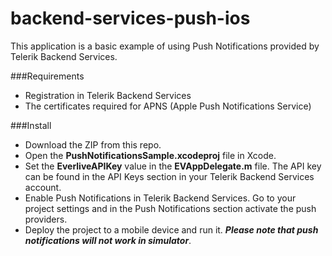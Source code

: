 backend-services-push-ios
=================

This application is a basic example of using Push Notifications provided by Telerik Backend Services.

###Requirements



    	
- Registration in Telerik Backend Services
- The certificates required for APNS (Apple Push Notifications Service)
	

###Install
- Download  the ZIP from this repo.
- Open the **PushNotificationsSample.xcodeproj**  file in Xcode.
- Set the **EverliveAPIKey**  value in the **EVAppDelegate.m** file. The API key  can be found in the API Keys section in your Telerik Backend Services account. 
- Enable Push Notifications in Telerik Backend Services. Go to your project settings and in the Push Notifications section activate the push providers.
- Deploy the project to a mobile device and run it. ***Please note that push notifications will not work in simulator***.
